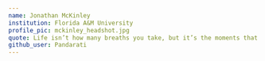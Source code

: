 ```yaml
---
name: Jonathan McKinley
institution: Florida A&M University 
profile_pic: mckinley_headshot.jpg
quote: Life isn’t how many breaths you take, but it’s the moments that take your breath away. # no longer than 100 characters
github_user: Pandarati
---
```


